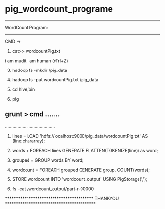 # pig_wordcount_programe
*********************************
WordCount Program:
*********************************

CMD ->
1. cat>> wordcountPig.txt

i am mudit
i am human
(cTrl+Z)


3. hadoop fs -mkdir /pig_data
4. hadoop fs -put wordcountPig.txt /pig_data

5. cd hive/bin
6. pig

## grunt > cmd .......
........................................

1. lines = LOAD 'hdfs://localhost:9000/pig_data/wordcountPig.txt' AS (line:chararray);


2. words = FOREACH lines GENERATE FLATTEN(TOKENIZE(line)) as word;
3. grouped = GROUP words BY word;
4. wordcount = FOREACH grouped GENERATE group, COUNT(words);
5. STORE wordcount INTO 'wordcount_output' USING PigStorage(',');
6. fs -cat /wordcount_output/part-r-00000


***************************************** THANKYOU ******************************************
